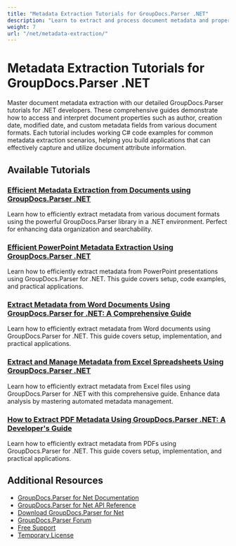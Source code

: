 ```yaml
---
title: "Metadata Extraction Tutorials for GroupDocs.Parser .NET"
description: "Learn to extract and process document metadata and properties with these GroupDocs.Parser .NET tutorials."
weight: 7
url: "/net/metadata-extraction/"
---
```


# Metadata Extraction Tutorials for GroupDocs.Parser .NET

Master document metadata extraction with our detailed GroupDocs.Parser tutorials for .NET developers. These comprehensive guides demonstrate how to access and interpret document properties such as author, creation date, modified date, and custom metadata fields from various document formats. Each tutorial includes working C# code examples for common metadata extraction scenarios, helping you build applications that can effectively capture and utilize document attribute information.

## Available Tutorials

### [Efficient Metadata Extraction from Documents using GroupDocs.Parser .NET](./extract-metadata-groupdocs-parser-dotnet/)
Learn how to efficiently extract metadata from various document formats using the powerful GroupDocs.Parser library in a .NET environment. Perfect for enhancing data organization and searchability.

### [Efficient PowerPoint Metadata Extraction Using GroupDocs.Parser .NET](./powerpoint-metadata-extraction-groupdocs-parser-net/)
Learn how to efficiently extract metadata from PowerPoint presentations using GroupDocs.Parser for .NET. This guide covers setup, code examples, and practical applications.

### [Extract Metadata from Word Documents Using GroupDocs.Parser for .NET&#58; A Comprehensive Guide](./extract-metadata-word-doc-groupdocs-parser-net/)
Learn how to efficiently extract metadata from Word documents using GroupDocs.Parser for .NET. This guide covers setup, implementation, and practical applications.

### [Extract and Manage Metadata from Excel Spreadsheets Using GroupDocs.Parser .NET](./extract-metadata-excel-groupdocs-parser-net/)
Learn how to efficiently extract metadata from Excel files using GroupDocs.Parser for .NET with this comprehensive guide. Enhance data analysis by mastering automated metadata management.

### [How to Extract PDF Metadata Using GroupDocs.Parser .NET&#58; A Developer's Guide](./extract-pdf-metadata-groupdocs-parser-net/)
Learn how to efficiently extract metadata from PDFs using GroupDocs.Parser for .NET. This guide covers setup, implementation, and practical applications.

## Additional Resources

- [GroupDocs.Parser for Net Documentation](https://docs.groupdocs.com/parser/net/)
- [GroupDocs.Parser for Net API Reference](https://reference.groupdocs.com/parser/net/)
- [Download GroupDocs.Parser for Net](https://releases.groupdocs.com/parser/net/)
- [GroupDocs.Parser Forum](https://forum.groupdocs.com/c/parser)
- [Free Support](https://forum.groupdocs.com/)
- [Temporary License](https://purchase.groupdocs.com/temporary-license/)
